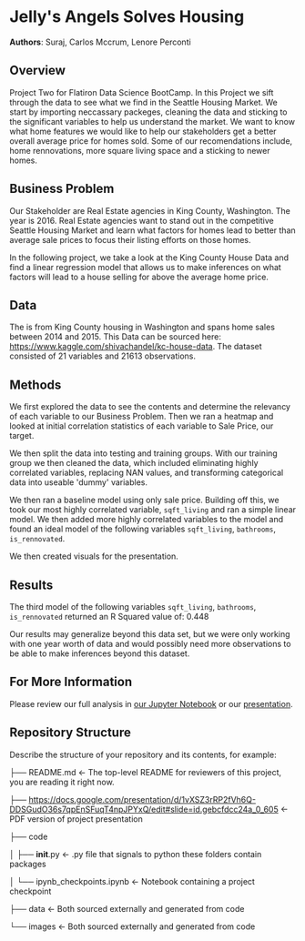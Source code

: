 # Jelly's Angels Solves Housing

**Authors**: Suraj, Carlos Mccrum, Lenore Perconti

## Overview

Project Two for Flatiron Data Science BootCamp. In this Project we sift through the data to see what we find in the Seattle Housing Market. We start by importing neccassary packeges, cleaning the data and sticking to the significant variables to help us understand the market. We want to know what home features we would like to help our stakeholders get a better overall average price for homes sold. Some of our recomendations include, home rennovations, more square living space and a sticking to newer homes.

## Business Problem

Our Stakeholder are Real Estate agencies in King County, Washington. The year is 2016. Real Estate agencies want to stand out in the competitive Seattle Housing Market and learn what factors for homes lead to better than average sale prices to focus their listing efforts on those homes.

In the following project, we take a look at the King County House Data and find a linear regression model that allows us to make inferences on what factors will lead to a house selling for above the average home price.

## Data

The is from King County housing in Washington and spans home sales between 2014 and 2015. This Data can be sourced here: https://www.kaggle.com/shivachandel/kc-house-data. The dataset consisted of 21 variables and 21613 observations.

## Methods

We first explored the data to see the contents and determine the relevancy of each variable to our Business Problem. Then we ran a heatmap and looked at initial correlation statistics of each variable to Sale Price, our target. 

We then split the data into testing and training groups. With our training group we then cleaned the data, which included eliminating highly correlated variables, replacing NAN values, and transforming categorical data into useable 'dummy' variables.

We then ran a baseline model using only sale price. Building off this, we took our most highly correlated variable, `sqft_living` and ran a simple linear model. We then added more highly correlated variables to the model and found an ideal model of the following variables `sqft_living`, `bathrooms`, `is_rennovated`. 

We then created visuals for the presentation. 

## Results

The third model of the following variables `sqft_living`, `bathrooms`, `is_rennovated` returned an R Squared value of: 0.448

Our results may generalize beyond this data set, but we were only working with one year worth of data and would possibly need more observations to be able to make inferences beyond this dataset. 

## For More Information

Please review our full analysis in [our Jupyter Notebook](./Project.ipynb) or our [presentation](./PDF-HERE).

## Repository Structure

Describe the structure of your repository and its contents, for example:

├── README.md                           <- The top-level README for reviewers of this project, you are reading it right now. 


├── https://docs.google.com/presentation/d/1vXSZ3rRP2fVh6Q-DDSGudO36s7qpEnSFuqT4npJPYxQ/edit#slide=id.gebcfdcc24a_0_605         <- PDF version of project presentation

├── code

│   ├── __init__.py                     <- .py file that signals to python these folders contain packages


│   └── ipynb_checkpoints.ipynb              <- Notebook containing a project checkpoint

├── data                                <- Both sourced externally and generated from code

└── images                              <- Both sourced externally and generated from code
``` 
